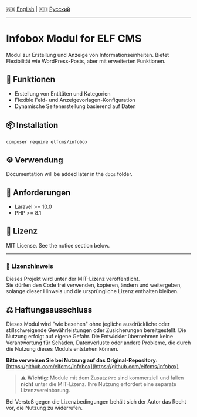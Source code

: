 🇬🇧 [English](README.md) | 🇷🇺 [Русский](README.ru.md)

---
# Infobox Modul for ELF CMS

Modul zur Erstellung und Anzeige von Informationseinheiten. Bietet Flexibilität wie WordPress-Posts, aber mit erweiterten Funktionen.

## 🚀 Funktionen

- Erstellung von Entitäten und Kategorien
- Flexible Feld- und Anzeigevorlagen-Konfiguration
- Dynamische Seitenerstellung basierend auf Daten

## 📦 Installation

```bash
composer require elfcms/infobox
```

## ⚙️ Verwendung

Documentation will be added later in the `docs` folder.

## 🧩 Anforderungen

- Laravel >= 10.0
- PHP >= 8.1

## 🪪 Lizenz

MIT License. See the notice section below.

---

### 📜 Lizenzhinweis

Dieses Projekt wird unter der MIT-Lizenz veröffentlicht.  
Sie dürfen den Code frei verwenden, kopieren, ändern und weitergeben, solange dieser Hinweis und die ursprüngliche Lizenz enthalten bleiben.

## ⚖️ Haftungsausschluss

Dieses Modul wird "wie besehen" ohne jegliche ausdrückliche oder stillschweigende Gewährleistungen oder Zusicherungen bereitgestellt. Die Nutzung erfolgt auf eigene Gefahr. Die Entwickler übernehmen keine Verantwortung für Schäden, Datenverluste oder andere Probleme, die durch die Nutzung dieses Moduls entstehen können.

**Bitte verweisen Sie bei Nutzung auf das Original-Repository:**  
[https://github.com/elfcms/infobox](https://github.com/elfcms/infobox)

> ⚠️ **Wichtig:** Module mit dem Zusatz `Pro` sind kommerziell und fallen **nicht** unter die MIT-Lizenz. Ihre Nutzung erfordert eine separate Lizenzvereinbarung.

Bei Verstoß gegen die Lizenzbedingungen behält sich der Autor das Recht vor, die Nutzung zu widerrufen.